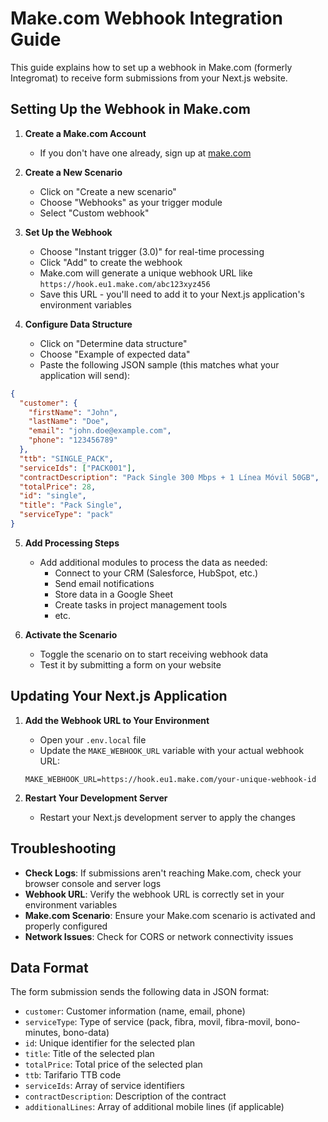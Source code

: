 # Make.com Webhook Integration Guide

This guide explains how to set up a webhook in Make.com (formerly Integromat) to receive form submissions from your Next.js website.

## Setting Up the Webhook in Make.com

1. **Create a Make.com Account**
   - If you don't have one already, sign up at [make.com](https://www.make.com/)

2. **Create a New Scenario**
   - Click on "Create a new scenario"
   - Choose "Webhooks" as your trigger module
   - Select "Custom webhook"

3. **Set Up the Webhook**
   - Choose "Instant trigger (3.0)" for real-time processing
   - Click "Add" to create the webhook
   - Make.com will generate a unique webhook URL like `https://hook.eu1.make.com/abc123xyz456`
   - Save this URL - you'll need to add it to your Next.js application's environment variables

4. **Configure Data Structure**
   - Click on "Determine data structure"
   - Choose "Example of expected data"
   - Paste the following JSON sample (this matches what your application will send):

```json
{
  "customer": {
    "firstName": "John",
    "lastName": "Doe",
    "email": "john.doe@example.com",
    "phone": "123456789"
  },
  "ttb": "SINGLE_PACK",
  "serviceIds": ["PACK001"],
  "contractDescription": "Pack Single 300 Mbps + 1 Línea Móvil 50GB",
  "totalPrice": 28,
  "id": "single",
  "title": "Pack Single",
  "serviceType": "pack"
}
```

5. **Add Processing Steps**
   - Add additional modules to process the data as needed:
     - Connect to your CRM (Salesforce, HubSpot, etc.)
     - Send email notifications
     - Store data in a Google Sheet
     - Create tasks in project management tools
     - etc.

6. **Activate the Scenario**
   - Toggle the scenario on to start receiving webhook data
   - Test it by submitting a form on your website

## Updating Your Next.js Application

1. **Add the Webhook URL to Your Environment**
   - Open your `.env.local` file
   - Update the `MAKE_WEBHOOK_URL` variable with your actual webhook URL:
   ```
   MAKE_WEBHOOK_URL=https://hook.eu1.make.com/your-unique-webhook-id
   ```

2. **Restart Your Development Server**
   - Restart your Next.js development server to apply the changes

## Troubleshooting

- **Check Logs**: If submissions aren't reaching Make.com, check your browser console and server logs
- **Webhook URL**: Verify the webhook URL is correctly set in your environment variables
- **Make.com Scenario**: Ensure your Make.com scenario is activated and properly configured
- **Network Issues**: Check for CORS or network connectivity issues

## Data Format

The form submission sends the following data in JSON format:

- `customer`: Customer information (name, email, phone)
- `serviceType`: Type of service (pack, fibra, movil, fibra-movil, bono-minutes, bono-data)
- `id`: Unique identifier for the selected plan
- `title`: Title of the selected plan
- `totalPrice`: Total price of the selected plan
- `ttb`: Tarifario TTB code
- `serviceIds`: Array of service identifiers
- `contractDescription`: Description of the contract
- `additionalLines`: Array of additional mobile lines (if applicable) 